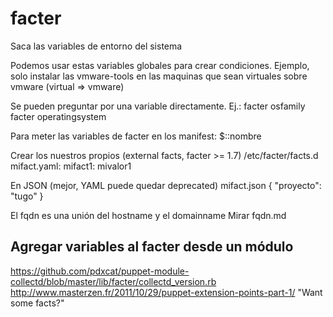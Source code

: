 # facter

Saca las variables de entorno del sistema

Podemos usar estas variables globales para crear condiciones.
Ejemplo, solo instalar las vmware-tools en las maquinas que sean virtuales sobre vmware (virtual => vmware)


Se pueden preguntar por una variable directamente. Ej.:
facter osfamily
facter operatingsystem


Para meter las variables de facter en los manifest:
$::nombre


Crear los nuestros propios (external facts, facter >= 1.7)
/etc/facter/facts.d
mifact.yaml:
	mifact1: mivalor1

En JSON (mejor, YAML puede quedar deprecated)
mifact.json
{
  "proyecto": "tugo"
}



El fqdn es una unión del hostname y el domainname
Mirar fqdn.md



## Agregar variables al facter desde un módulo ##
https://github.com/pdxcat/puppet-module-collectd/blob/master/lib/facter/collectd_version.rb
http://www.masterzen.fr/2011/10/29/puppet-extension-points-part-1/ "Want some facts?"

